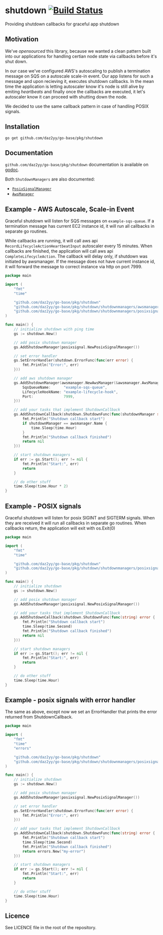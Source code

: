 # shutdown [![Build Status](https://travis-ci.org/Zemanta/shutdown.svg)](https://travis-ci.org/Zemanta/shutdown)

Providing shutdown callbacks for graceful app shutdown

## Motivation

We've _opensourced_ this library, because we wanted a clean pattern built into our applications for handling certian node state via callbacks before it's shut down. 

In our case we've configured AWS's autoscaling to publish a termination message on SQS on a autoscale scale-in event. Our app listens for such a message and upon recieving it, executes shutdown callbacks. In the mean time the application is letting autoscaler know it's node is still alive by emiting _heartbeats_ and finally once the callbacks are executed, it let's autoscaler know it can proceed with shutting down the node.

We decided to use the same callback pattern in case of handling POSIX signals.

## Installation

```
go get github.com/daz2yy/go-base/pkg/shutdown
```

## Documentation

`github.com/daz2yy/go-base/pkg/shutdown` documentation is available on [godoc](http://godoc.org/github.com/daz2yy/go-base/pkg/shutdown).

Both `ShutdownManagers` are also documented:
- [`PosixSignalManager`](http://godoc.org/github.com/daz2yy/go-base/pkg/shutdown/shutdownmanagers/posixsignal)
- [`AwsManager`](http://godoc.org/github.com/daz2yy/go-base/pkg/shutdown/shutdownmanagers/awsmanager)


## Example - AWS Autoscale, Scale-in Event

Graceful shutdown will listen for SQS messages on `example-sqs-queue`. If a termination message has current EC2 instance id, it will run all callbacks in separate go routines. 

While callbacks are running, it will call aws api `RecordLifecycleActionHeartbeatInput` autoscaler every 15 minutes. When callbacks are finished, the application will call aws api `CompleteLifecycleAction`. The callback will delay only, if shutdown was initiated by awsmanager. If the message does not have current instance id, it will forward the message to correct instance via http on port 7999.

```go
package main

import (
	"fmt"
	"time"

	"github.com/daz2yy/go-base/pkg/shutdown"
	"github.com/daz2yy/go-base/pkg/shutdown/shutdownmanagers/awsmanager"
	"github.com/daz2yy/go-base/pkg/shutdown/shutdownmanagers/posixsignal"
)

func main() {
	// initialize shutdown with ping time
	gs := shutdown.New()

	// add posix shutdown manager
	gs.AddShutdownManager(posixsignal.NewPosixSignalManager())

	// set error handler
	gs.SetErrorHandler(shutdown.ErrorFunc(func(err error) {
		fmt.Println("Error:", err)
	}))

	// add aws shutdown manager
	gs.AddShutdownManager(awsmanager.NewAwsManager(&awsmanager.AwsManagerConfig{
		SqsQueueName:      "example-sqs-queue",
		LifecycleHookName: "example-lifecycle-hook",
		Port:              7999,
	}))

	// add your tasks that implement ShutdownCallback
	gs.AddShutdownCallback(shutdown.ShutdownFunc(func(shutdownManager string) error {
		fmt.Println("Shutdown callback start")
		if shutdownManager == awsmanager.Name {
			time.Sleep(time.Hour)
		}
		fmt.Println("Shutdown callback finished")
		return nil
	}))

	// start shutdown managers
	if err := gs.Start(); err != nil {
		fmt.Println("Start:", err)
		return
	}

	// do other stuff
	time.Sleep(time.Hour * 2)
}
```


## Example - POSIX signals

Graceful shutdown will listen for posix SIGINT and SIGTERM signals. When they are received it will run all callbacks in separate go routines. When callbacks return, the application will exit with os.Exit(0)

```go
package main

import (
	"fmt"
	"time"

	"github.com/daz2yy/go-base/pkg/shutdown"
	"github.com/daz2yy/go-base/pkg/shutdown/shutdownmanagers/posixsignal"
)

func main() {
	// initialize shutdown
	gs := shutdown.New()

	// add posix shutdown manager
	gs.AddShutdownManager(posixsignal.NewPosixSignalManager())

	// add your tasks that implement ShutdownCallback
	gs.AddShutdownCallback(shutdown.ShutdownFunc(func(string) error {
		fmt.Println("Shutdown callback start")
		time.Sleep(time.Second)
		fmt.Println("Shutdown callback finished")
		return nil
	}))

	// start shutdown managers
	if err := gs.Start(); err != nil {
		fmt.Println("Start:", err)
		return
	}

	// do other stuff
	time.Sleep(time.Hour)
}
```

## Example - posix signals with error handler

The same as above, except now we set an ErrorHandler that prints the error returned from ShutdownCallback.

```go
package main

import (
	"fmt"
	"time"
	"errors"

	"github.com/daz2yy/go-base/pkg/shutdown"
	"github.com/daz2yy/go-base/pkg/shutdown/shutdownmanagers/posixsignal"
)

func main() {
	// initialize shutdown
	gs := shutdown.New()

	// add posix shutdown manager
	gs.AddShutdownManager(posixsignal.NewPosixSignalManager())

	// set error handler
	gs.SetErrorHandler(shutdown.ErrorFunc(func(err error) {
		fmt.Println("Error:", err)
	}))

	// add your tasks that implement ShutdownCallback
	gs.AddShutdownCallback(shutdown.ShutdownFunc(func(string) error {
		fmt.Println("Shutdown callback start")
		time.Sleep(time.Second)
		fmt.Println("Shutdown callback finished")
		return errors.New("my-error")
	}))

	// start shutdown managers
	if err := gs.Start(); err != nil {
		fmt.Println("Start:", err)
		return
	}

	// do other stuff
	time.Sleep(time.Hour)
}
```

## Licence 

See LICENCE file in the root of the repository.
